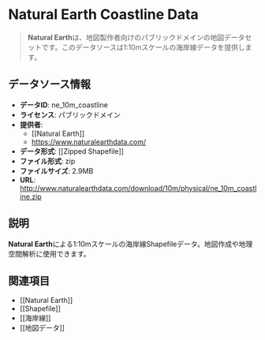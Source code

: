# Natural Earth Coastline Data

> **Natural Earth**は、地図製作者向けのパブリックドメインの地図データセットです。このデータソースは1:10mスケールの海岸線データを提供します。

## データソース情報

- **データID**: ne_10m_coastline
- **ライセンス**: パブリックドメイン
- **提供者**:
  - [[Natural Earth]]
  - https://www.naturalearthdata.com/
- **データ形式**: [[Zipped Shapefile]]
- **ファイル形式**: zip
- **ファイルサイズ**: 2.9MB
- **URL**: http://www.naturalearthdata.com/download/10m/physical/ne_10m_coastline.zip

## 説明

**Natural Earth**による1:10mスケールの海岸線Shapefileデータ。地図作成や地理空間解析に使用できます。

## 関連項目

- [[Natural Earth]]
- [[Shapefile]]
- [[海岸線]]
- [[地図データ]]

